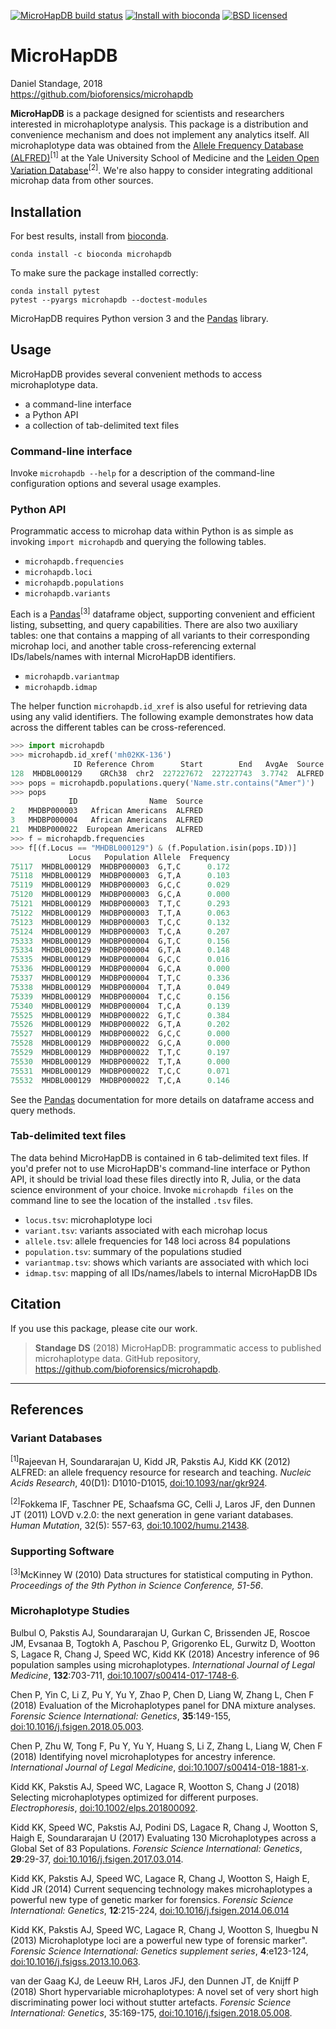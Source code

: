 [![MicroHapDB build status][travisbadge]](https://travis-ci.org/bioforensics/MicroHapDB)
[![Install with bioconda][condabadge]](http://bioconda.github.io/recipes/microhapdb/README.html)
[![BSD licensed][licensebadge]](https://github.com/bioforensics/MicroHapDB/blob/master/LICENSE.txt)

# MicroHapDB

Daniel Standage, 2018  
https://github.com/bioforensics/microhapdb

**MicroHapDB** is a package designed for scientists and researchers interested in microhaplotype analysis.
This package is a distribution and convenience mechanism and does not implement any analytics itself.
All microhaplotype data was obtained from the [Allele Frequency Database (ALFRED)][alfred]<sup>[1]</sup> at the Yale University School of Medicine and the [Leiden Open Variation Database][lovd]<sup>[2]</sup>.
We're also happy to consider integrating additional microhap data from other sources.

## Installation

For best results, install from [bioconda](https://bioconda.github.io/).

```
conda install -c bioconda microhapdb
```

To make sure the package installed correctly:

```
conda install pytest
pytest --pyargs microhapdb --doctest-modules
```

MicroHapDB requires Python version 3 and the [Pandas][] library.

## Usage

MicroHapDB provides several convenient methods to access microhaplotype data.

- a command-line interface
- a Python API
- a collection of tab-delimited text files

### Command-line interface

Invoke `microhapdb --help` for a description of the command-line configuration options and several usage examples.

### Python API

Programmatic access to microhap data within Python is as simple as invoking `import microhapdb` and querying the following tables.

- `microhapdb.frequencies`
- `microhapdb.loci`
- `microhapdb.populations`
- `microhapdb.variants`

Each is a [Pandas][]<sup>[3]</sup> dataframe object, supporting convenient and efficient listing, subsetting, and query capabilities.
There are also two auxiliary tables: one that contains a mapping of all variants to their corresponding microhap loci, and another table cross-referencing external IDs/labels/names with internal MicroHapDB identifiers.

- `microhapdb.variantmap`
- `microhapdb.idmap`

The helper function `microhapdb.id_xref` is also useful for retrieving data using any valid identifiers.
The following example demonstrates how data across the different tables can be cross-referenced.

```python
>>> import microhapdb
>>> microhapdb.id_xref('mh02KK-136')
              ID Reference Chrom      Start        End   AvgAe  Source
128  MHDBL000129    GRCh38  chr2  227227672  227227743  3.7742  ALFRED
>>> pops = microhapdb.populations.query('Name.str.contains("Amer")')
>>> pops
             ID                Name  Source
2   MHDBP000003   African Americans  ALFRED
3   MHDBP000004   African Americans  ALFRED
21  MHDBP000022  European Americans  ALFRED
>>> f = microhapdb.frequencies
>>> f[(f.Locus == "MHDBL000129") & (f.Population.isin(pops.ID))]
             Locus   Population Allele  Frequency
75117  MHDBL000129  MHDBP000003  G,T,C      0.172
75118  MHDBL000129  MHDBP000003  G,T,A      0.103
75119  MHDBL000129  MHDBP000003  G,C,C      0.029
75120  MHDBL000129  MHDBP000003  G,C,A      0.000
75121  MHDBL000129  MHDBP000003  T,T,C      0.293
75122  MHDBL000129  MHDBP000003  T,T,A      0.063
75123  MHDBL000129  MHDBP000003  T,C,C      0.132
75124  MHDBL000129  MHDBP000003  T,C,A      0.207
75333  MHDBL000129  MHDBP000004  G,T,C      0.156
75334  MHDBL000129  MHDBP000004  G,T,A      0.148
75335  MHDBL000129  MHDBP000004  G,C,C      0.016
75336  MHDBL000129  MHDBP000004  G,C,A      0.000
75337  MHDBL000129  MHDBP000004  T,T,C      0.336
75338  MHDBL000129  MHDBP000004  T,T,A      0.049
75339  MHDBL000129  MHDBP000004  T,C,C      0.156
75340  MHDBL000129  MHDBP000004  T,C,A      0.139
75525  MHDBL000129  MHDBP000022  G,T,C      0.384
75526  MHDBL000129  MHDBP000022  G,T,A      0.202
75527  MHDBL000129  MHDBP000022  G,C,C      0.000
75528  MHDBL000129  MHDBP000022  G,C,A      0.000
75529  MHDBL000129  MHDBP000022  T,T,C      0.197
75530  MHDBL000129  MHDBP000022  T,T,A      0.000
75531  MHDBL000129  MHDBP000022  T,C,C      0.071
75532  MHDBL000129  MHDBP000022  T,C,A      0.146
```

See the [Pandas][] documentation for more details on dataframe access and query methods.

### Tab-delimited text files

The data behind MicroHapDB is contained in 6 tab-delimited text files.
If you'd prefer not to use MicroHapDB's command-line interface or Python API, it should be trivial load these files directly into R, Julia, or the data science environment of your choice.
Invoke `microhapdb files` on the command line to see the location of the installed `.tsv` files.

- `locus.tsv`: microhaplotype loci
- `variant.tsv`: variants associated with each microhap locus
- `allele.tsv`: allele frequencies for 148 loci across 84 populations
- `population.tsv`: summary of the populations studied
- `variantmap.tsv`: shows which variants are associated with which loci
- `idmap.tsv`: mapping of all IDs/names/labels to internal MicroHapDB IDs


## Citation

If you use this package, please cite our work.

> **Standage DS** (2018) MicroHapDB: programmatic access to published microhaplotype data. GitHub repository, https://github.com/bioforensics/microhapdb.

----------


## References

### Variant Databases

<sup>[1]</sup>Rajeevan H, Soundararajan U, Kidd JR, Pakstis AJ, Kidd KK (2012) ALFRED: an allele frequency resource for research and teaching. *Nucleic Acids Research*, 40(D1): D1010-D1015, [doi:10.1093/nar/gkr924](https://doi.org/10.1093/nar/gkr924).

<sup>[2]</sup>Fokkema IF, Taschner PE, Schaafsma GC, Celli J, Laros JF, den Dunnen JT (2011) LOVD v.2.0: the next generation in gene variant databases. *Human Mutation*, 32(5): 557-63, [doi:10.1002/humu.21438](https://doi.org/10.1002/humu.21438).

### Supporting Software

<sup>[3]</sup>McKinney W (2010) Data structures for statistical computing in Python. *Proceedings of the 9th Python in Science Conference, 51-56*.

### Microhaplotype Studies

Bulbul O, Pakstis AJ, Soundararajan U, Gurkan C, Brissenden JE, Roscoe JM, Evsanaa B, Togtokh A, Paschou P, Grigorenko EL, Gurwitz D, Wootton S, Lagace R, Chang J, Speed WC, Kidd KK (2018) Ancestry inference of 96 population samples using microhaplotypes. *International Journal of Legal Medicine*, **132**:703-711, [doi:10.1007/s00414-017-1748-6](https://doi.org/10.1007/s00414-017-1748-6).

Chen P, Yin C, Li Z, Pu Y, Yu Y, Zhao P, Chen D, Liang W, Zhang L, Chen F (2018) Evaluation of the Microhaplotypes panel for DNA mixture analyses. *Forensic Science International: Genetics*, **35**:149-155, [doi:10.1016/j.fsigen.2018.05.003](https://doi.org/10.1016/j.fsigen.2018.05.003).

Chen P, Zhu W, Tong F, Pu Y, Yu Y, Huang S, Li Z, Zhang L, Liang W, Chen F (2018) Identifying novel microhaplotypes for ancestry inference. *International Journal of Legal Medicine*, [doi:10.1007/s00414-018-1881-x](https://doi.org/10.1007/s00414-018-1881-x).

Kidd KK, Pakstis AJ, Speed WC, Lagace R, Wootton S, Chang J (2018) Selecting microhaplotypes optimized for different purposes. *Electrophoresis*, [doi:10.1002/elps.201800092](https://doi.org/10.1002/elps.201800092).

Kidd KK, Speed WC, Pakstis AJ, Podini DS, Lagace R, Chang J, Wootton S, Haigh E, Soundararajan U (2017) Evaluating 130 Microhaplotypes across a Global Set of 83 Populations. *Forensic Science International: Genetics*, **29**:29-37, [doi:10.1016/j.fsigen.2017.03.014](https://doi.org/10.1016/j.fsigen.2017.03.014).

Kidd KK, Pakstis AJ, Speed WC, Lagace R, Chang J, Wootton S, Haigh E, Kidd JR (2014) Current sequencing technology makes microhaplotypes a powerful new type of genetic marker for forensics. *Forensic Science International: Genetics*, **12**:215-224, [doi:10.1016/j.fsigen.2014.06.014](https://doi.org/10.1016/j.fsigen.2014.06.014)

Kidd KK, Pakstis AJ, Speed WC, Lagace R, Chang J, Wootton S, Ihuegbu N (2013) Microhaplotype loci are a powerful new type of forensic marker". *Forensic Science International: Genetics supplement series*, **4**:e123-124, [doi:10.1016/j.fsigss.2013.10.063](https://doi.org/10.1016/j.fsigss.2013.10.063).

van der Gaag KJ, de Leeuw RH, Laros JFJ, den Dunnen JT, de Knijff P (2018) Short hypervariable microhaplotypes: A novel set of very short high discriminating power loci without stutter artefacts. *Forensic Science International: Genetics*, 35:169-175, [doi:10.1016/j.fsigen.2018.05.008](https://doi.org/10.1016/j.fsigen.2018.05.008).


[alfred]: https://alfred.med.yale.edu/alfred/alfredDataDownload.asp
[lovd]: http://www.lovd.nl/3.0/home
[Pandas]: https://pandas.pydata.org
[travisbadge]: https://img.shields.io/travis/bioforensics/MicroHapDB.svg
[pypibadge]: https://img.shields.io/pypi/v/microhapdb.svg
[condabadge]: https://img.shields.io/badge/install%20with-bioconda-brightgreen.svg
[licensebadge]: https://img.shields.io/badge/license-BSD-blue.svg

